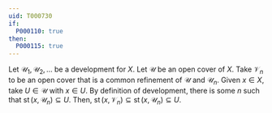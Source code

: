 ```yaml
---
uid: T000730
if:
  P000110: true
then:
  P000115: true
---
```


Let $\mathscr U_1,\mathscr U_2,\dots$ be a development for $X$.
Let $\mathscr U$ be an open cover of $X$.
Take $\mathscr V_n$ to be an open cover that is a common refinement of $\mathscr U$ and $\mathscr U_n$.
Given $x\in X$, take $U\in\mathscr U$ with $x\in U$.
By definition of development, there is some $n$ such that $\operatorname{st}(x,\mathscr U_n)\subseteq U$.
Then, $\operatorname{st}(x,\mathscr V_n)\subseteq\operatorname{st}(x,\mathscr U_n)\subseteq U$.
